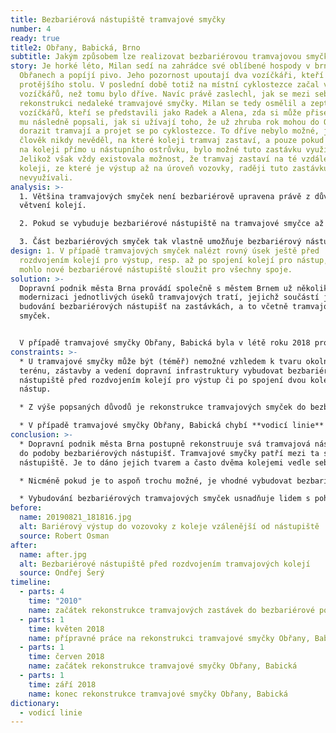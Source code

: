 ```yaml
---
title: Bezbariérová nástupiště tramvajové smyčky
number: 4
ready: true
title2: Obřany, Babická, Brno
subtitle: Jakým způsobem lze realizovat bezbariérovou tramvajovou smyčku?
story: Je horké léto, Milan sedí na zahrádce své oblíbené hospody v brněnských
  Obřanech a popíjí pivo. Jeho pozornost upoutají dva vozíčkáři, kteří sedí u
  protějšího stolu. V poslední době totiž na místní cyklostezce začal vídat více
  vozíčkářů, než tomu bylo dříve. Navíc právě zaslechl, jak se mezi sebou baví o
  rekonstrukci nedaleké tramvajové smyčky. Milan se tedy osmělil a zeptal se
  vozíčkářů, kteří se představili jako Radek a Alena, zda si může přisednout. Ti
  mu následně popsali, jak si užívají toho, že už zhruba rok mohou do Obřan
  dorazit tramvají a projet se po cyklostezce. To dříve nebylo možné, jelikož
  člověk nikdy nevěděl, na které koleji tramvaj zastaví, a pouze pokud zastavila
  na koleji přímo u nástupního ostrůvku, bylo možné tuto zastávku využít.
  Jelikož však vždy existovala možnost, že tramvaj zastaví na té vzdálenější
  koleji, ze které je výstup až na úroveň vozovky, raději tuto zastávku vůbec
  nevyužívali.
analysis: >-
  1. Většina tramvajových smyček není bezbariérově upravena právě z důvodů
  větvení kolejí.

  2. Pokud se vybuduje bezbariérové nástupiště na tramvajové smyčce až po rozdvojení kolejí (v případě výstupu) nebo před spojením kolejí (v případě nástupu), slouží zpravidla pouze pro jednu kolej.

  3. Část bezbariérových smyček tak vlastně umožňuje bezbariérový nástup či výstup pouze z jedné koleje.
design: 1. V případě tramvajových smyček nalézt rovný úsek ještě před
  rozdvojením kolejí pro výstup, resp. až po spojení kolejí pro nástup, tak aby
  mohlo nové bezbariérové nástupiště sloužit pro všechny spoje.
solution: >-
  Dopravní podnik města Brna provádí společně s městem Brnem už několik let
  modernizaci jednotlivých úseků tramvajových tratí, jejichž součástí je také
  budování bezbariérových nástupišť na zastávkách, a to včetně tramvajových
  smyček.


  V případě tramvajové smyčky Obřany, Babická byla v létě roku 2018 provedena rekonstrukce, která umožnila vybudování dvou bezbariérových nástupišť (pro výstup a nástup). Jedná se o nástupiště s nájezdovými rampami, kdy výška nástupní hrany odpovídá normě a vysunutá plošina z tramvaje má předepsaný sklon. Důležitost této rekonstrukce spočívá také v tom, že se jedná o jednu z prvních tramvajových smyček, kde se podařilo vybudovat bezbariérové nástupiště pro výstup v místě před rozdvojením kolejí a pro nástup v místě po spojení dvou kolejí. Toto řešení umožňuje využití bezbariérových nástupišť pro všechny spoje, které do smyčky přijíždějí, resp. z ní vyjíždějí (toto například neumožňuje řešení u smyček Bystrc, Ečerova či Lesná, Čertova rokle, kde tak v bezbariérovém režimu funguje pouze pravá kolej).
constraints: >-
  * U tramvajové smyčky může být (téměř) nemožné vzhledem k tvaru okolního
  terénu, zástavby a vedení dopravní infrastruktury vybudovat bezbariérová
  nástupiště před rozdvojením kolejí pro výstup či po spojení dvou kolejí pro
  nástup.

  * Z výše popsaných důvodů je rekonstrukce tramvajových smyček do bezbariérové podoby mnohdy finančně nákladnější oproti „klasickým“ tramvajovým zastávkám.

  * V případě tramvajové smyčky Obřany, Babická chybí **vodicí linie** podél nástupiště (chybí obrubník mezi nástupištěm a trávníkem).
conclusion: >-
  * Dopravní podnik města Brna postupně rekonstruuje svá tramvajová nástupiště
  do podoby bezbariérových nástupišť. Tramvajové smyčky patří mezi ta složitější
  nástupiště. Je to dáno jejich tvarem a často dvěma kolejemi vedle sebe.

  * Nicméně pokud je to aspoň trochu možné, je vhodné vybudovat bezbariérová nástupiště pro výstup před rozdvojením kolejím a pro nástup po spojení dvou kolejí.

  * Vybudování bezbariérových tramvajových smyček usnadňuje lidem s pohybovými omezeními, ale i rodinám s dětmi přístup do přírody v zázemí měst.
before:
  name: 20190821_181816.jpg
  alt: Bariérový výstup do vozovoky z koleje vzálenější od nástupiště
  source: Robert Osman
after:
  name: after.jpg
  alt: Bezbariérové nástupiště před rozdvojením tramvajových kolejí
  source: Ondřej Šerý
timeline:
  - parts: 4
    time: "2010"
    name: začátek rekonstrukce tramvajových zastávek do bezbariérové podoby
  - parts: 1
    time: květen 2018
    name: přípravné práce na rekonstrukci tramvajové smyčky Obřany, Babická
  - parts: 1
    time: červen 2018
    name: začátek rekonstrukce tramvajové smyčky Obřany, Babická
  - parts: 1
    time: září 2018
    name: konec rekonstrukce tramvajové smyčky Obřany, Babická
dictionary:
  - vodicí linie
---
```

